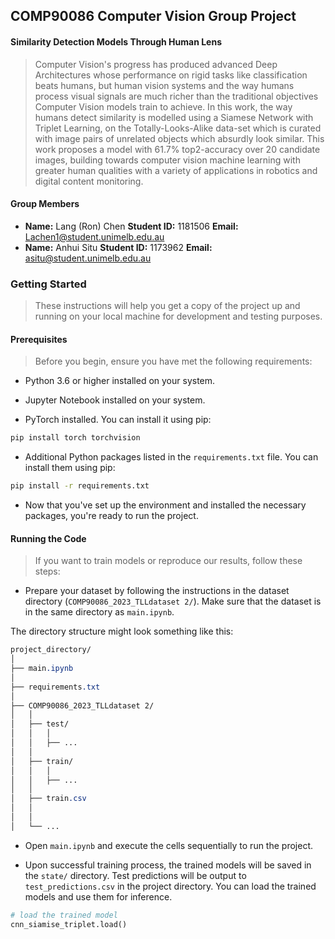 ## COMP90086 Computer Vision Group Project

#### Similarity Detection Models Through Human Lens

> Computer Vision's progress has produced advanced Deep Architectures whose performance on rigid tasks like classification beats humans, but human vision systems and the way humans process visual signals are much richer than the traditional objectives Computer Vision models train to achieve. In this work, the way humans detect similarity is modelled using a Siamese Network with Triplet Learning, on the Totally-Looks-Alike data-set which is curated with image pairs of unrelated objects which absurdly look similar. This work proposes a model with 61.7% top2-accuracy over 20 candidate images, building towards computer vision machine learning with greater human qualities with a variety of applications in robotics and digital content monitoring.

#### Group Members

- **Name:** Lang (Ron) Chen **Student ID:** 1181506 **Email:** Lachen1@student.unimelb.edu.au
- **Name:** Anhui Situ **Student ID:** 1173962 **Email:** asitu@student.unimelb.edu.au


### Getting Started

> These instructions will help you get a copy of the project up and running on your local machine for development and testing purposes.

#### Prerequisites

> Before you begin, ensure you have met the following requirements:

* Python 3.6 or higher installed on your system.

* Jupyter Notebook installed on your system.

* PyTorch installed. You can install it using pip:
```bash
pip install torch torchvision
```

* Additional Python packages listed in the `requirements.txt` file. You can install them using pip:
```bash
pip install -r requirements.txt
```
* Now that you've set up the environment and installed the necessary packages, you're ready to run the project.

#### Running the Code 

> If you want to train models or reproduce our results, follow these steps:

* Prepare your dataset by following the instructions in the dataset directory (`COMP90086_2023_TLLdataset 2/`). Make sure that the dataset is in the same directory as `main.ipynb`.

The directory structure might look something like this:

```css
project_directory/
│
├── main.ipynb
│
├── requirements.txt
│
├── COMP90086_2023_TLLdataset 2/
│   │
│   ├── test/
│   │   │
│   │   ├── ...
│   │
│   ├── train/
│   │   │
│   │   ├── ...
│   │
│   ├── train.csv
│   │   
│   │   
│   └── ...
```

* Open `main.ipynb` and execute the cells sequentially to run the project. 

* Upon successful training process, the trained models will be saved in the `state/` directory. Test predictions will be output to `test_predictions.csv` in the project directory. You can load the trained models and use them for inference.
```python
# load the trained model
cnn_siamise_triplet.load()
```
